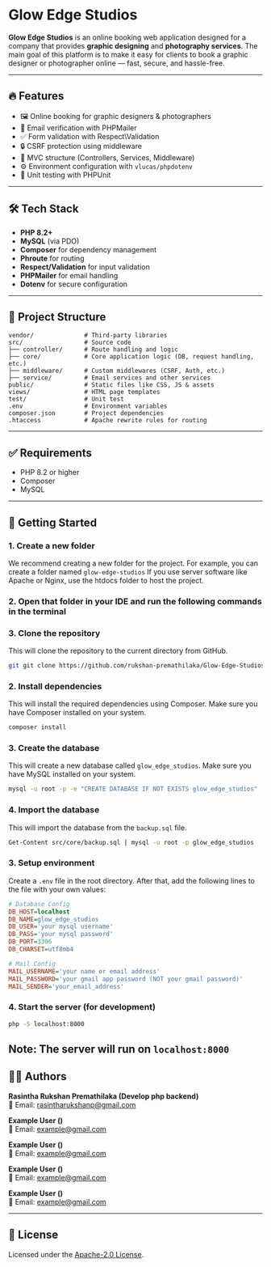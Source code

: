 # Glow Edge Studios

**Glow Edge Studios** is an online booking web application designed for a company that provides **graphic designing** and **photography services**. The main goal of this platform is to make it easy for clients to book a graphic designer or photographer online — fast, secure, and hassle-free.

---

## 🔥 Features

- 🖼️ Online booking for graphic designers & photographers  
- 📨 Email verification with PHPMailer  
- ✅ Form validation with Respect\Validation  
- 🔒 CSRF protection using middleware  
- 📁 MVC structure (Controllers, Services, Middleware)  
- ⚙️ Environment configuration with `vlucas/phpdotenv`  
- 🧪 Unit testing with PHPUnit  

---

## 🛠️ Tech Stack

- **PHP 8.2+**
- **MySQL** (via PDO)
- **Composer** for dependency management
- **Phroute** for routing
- **Respect/Validation** for input validation
- **PHPMailer** for email handling
- **Dotenv** for secure configuration

---

## 📁 Project Structure

```
vendor/              # Third-party libraries
src/                 # Source code
├── controller/      # Route handling and logic
├── core/            # Core application logic (DB, request handling, etc.)
├── middleware/      # Custom middlewares (CSRF, Auth, etc.)
├── service/         # Email services and other services
public/              # Static files like CSS, JS & assets
views/               # HTML page templates
test/                # Unit test
.env                 # Environment variables
composer.json        # Project dependencies
.htaccess            # Apache rewrite rules for routing
```

---
## ✅ Requirements

- PHP 8.2 or higher
- Composer
- MySQL

---

## 🚀 Getting Started

### 1. Create a new folder
We recommend creating a new folder for the project. For example, you can create a folder named `glow-edge-studios`
If you use server software like Apache or Nginx, use the htdocs folder to host the project.

### 2. Open that folder in your IDE and run the following commands in the terminal

### 3. Clone the repository

This will clone the repository to the current directory from GitHub.
```bash
git git clone https://github.com/rukshan-premathilaka/Glow-Edge-Studios.git .
```

### 2. Install dependencies

This will install the required dependencies using Composer. Make sure you have Composer installed on your system.
```bash
composer install
```

### 3. Create the database

This will create a new database called `glow_edge_studios`. Make sure you have MySQL installed on your system.
```bash
mysql -u root -p -e "CREATE DATABASE IF NOT EXISTS glow_edge_studios"
```
### 4. Import the database
This will import the database from the `backup.sql` file. 
```bash
Get-Content src/core/backup.sql | mysql -u root -p glow_edge_studios
```
### 3. Setup environment

Create a `.env` file in the root directory. After that, add the following lines to the file with your own values:
```ini
# Database Config
DB_HOST=localhost
DB_NAME=glow_edge_studios
DB_USER='your mysql username'
DB_PASS='your mysql password'
DB_PORT=3306
DB_CHARSET=utf8mb4

# Mail Config
MAIL_USERNAME='your name or email address'
MAIL_PASSWORD='your gmail app password (NOT your gmail password)'
MAIL_SENDER='your_email_address'
```

### 4. Start the server (for development)

```bash
php -S localhost:8000
```
Note: The server will run on `localhost:8000`
---

## 👨‍💻 Authors

**Rasintha Rukshan Premathilaka (Develop php backend)**  
📧 Email: rasintharukshanp@gmail.com

**Example User ()**  
📧 Email: example@gmail.com

**Example User ()**  
📧 Email: example@gmail.com

**Example User ()**  
📧 Email: example@gmail.com

**Example User ()**  
📧 Email: example@gmail.com

---


## 📄 License

Licensed under the [Apache-2.0 License](LICENSE).
